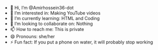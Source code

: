 - 👋 Hi, I’m @Amirhossein36-dot
- 👀 I’m interested in: Making YouTube videos 
- 🌱 I’m currently learning: HTML and Coding
- 💞️ I’m looking to collaborate on: Nothing
- 📫 How to reach me: This is private 
- 😄 Pronouns: she/her
- ⚡ Fun fact: If you put a phone on water, it will probably stop working 

<!---
Amirhossein36-dot/Amirhossein36-dot is a ✨ special ✨ repository because its `README.md` (this file) appears on your GitHub profile.
You can click the Preview link to take a look at your changes.
--->
